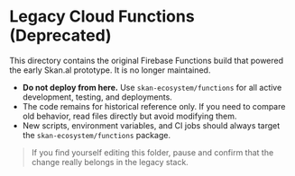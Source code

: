 # Legacy Cloud Functions (Deprecated)

This directory contains the original Firebase Functions build that powered the early Skan.al prototype. It is no longer maintained.

- **Do not deploy from here.** Use `skan-ecosystem/functions` for all active development, testing, and deployments.
- The code remains for historical reference only. If you need to compare old behavior, read files directly but avoid modifying them.
- New scripts, environment variables, and CI jobs should always target the `skan-ecosystem/functions` package.

> If you find yourself editing this folder, pause and confirm that the change really belongs in the legacy stack.
